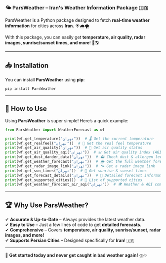 ### 🌤️ ParsWeather – Iran's Weather Information Package 🇮🇷  

ParsWeather is a Python package designed to fetch **real-time weather information** for cities across **Iran**. ☀️🌧️🌪️  

With this package, you can easily get **temperature, air quality, radar images, sunrise/sunset times, and more**! 📡🌎  

---

## 📥 Installation  

You can install **ParsWeather** using **pip**:  

```bash
pip install ParsWeather
```

---

## 🚀 How to Use  

Using **ParsWeather** is super simple! Here’s a quick example:  

```python
from ParsWeather import WeatherForecast as wf  

print(wf.get_temperature("تهران"))  # 🌡️ Get the current temperature  
print(wf.get_realfeel("تهران"))  # 🤔 Get the real feel temperature  
print(wf.get_air_quality("تهران"))  # 🍃 Get air quality status  
print(wf.get_air_quality_aqi("تهران"))  # 📊 Get air quality index (AQI)  
print(wf.get_dust_dander_data("تهران"))  # 🏜️ Check dust & allergen levels  
print(wf.get_weather_forecast("تهران"))  # 🌦️ Get the full weather forecast  
print(wf.get_radar_image_link("تهران"))  # 🛰️ Get a radar image link  
print(wf.get_sun_times("تهران"))  # 🌅 Get sunrise & sunset times  
print(wf.get_forecast_details("تهران"))  # 🔎 Detailed forecast information  
print(wf.get_supported_cities())  # 📍 List of supported cities  
print(wf.get_weather_forecast_air_aqi("تهران"))  # 🌍 Weather & AQI combined  
```

---

## 🏆 Why Use **ParsWeather**?  

✔ **Accurate & Up-to-Date** – Always provides the latest weather data.  
✔ **Easy to Use** – Just a few lines of code to get **detailed forecasts**.  
✔ **Comprehensive** – Covers **temperature, air quality, sunrise/sunset, radar images, and more!**  
✔ **Supports Persian Cities** – Designed specifically for **Iran**! 🇮🇷  

---

📌 **Get started today and never get caught in bad weather again!** ⛈️✨